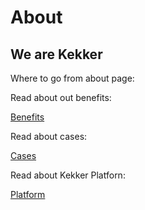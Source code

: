 # About

## We are Kekker

Where to go from about page:

Read about out benefits:

[ Benefits ](/about/benefits.html)

Read about cases:

[Cases](/about/cases.html)

Read about Kekker Platforn:

[Platform](/about/platform.html)

